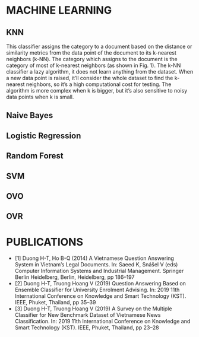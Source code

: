 # MACHINE LEARNING

## KNN
This classifier assigns the category to a document based on the distance or similarity metrics from the data point of the document to its k-nearest neighbors (k-NN). The category which assigns to the document is the category of most of k-nearest neighbors (as shown in Fig. 1). 
The k-NN classifier a lazy algorithm, it does not learn anything from the dataset. When a new data point is raised, it’ll consider the whole dataset to find the k-nearest neighbors, so it’s a high computational cost for testing. The algorithm is more complex when k is bigger, but it’s also sensitive to noisy data points when k is small.
## Naive Bayes
## Logistic Regression
## Random Forest
## SVM
## OVO
## OVR

# PUBLICATIONS
* [1] Duong H-T, Ho B-Q (2014) A Vietnamese Question Answering System in Vietnam’s Legal Documents. In: Saeed K, Snášel V (eds) Computer Information Systems and Industrial Management. Springer Berlin Heidelberg, Berlin, Heidelberg, pp 186–197
* [2] Duong H-T, Truong Hoang V (2019) Question Answering Based on Ensemble Classifier for University Enrolment Advising. In: 2019 11th International Conference on Knowledge and Smart Technology (KST). IEEE, Phuket, Thailand, pp 35–39
* [3] Duong H-T, Truong Hoang V (2019) A Survey on the Multiple Classifier for New Benchmark Dataset of Vietnamese News Classification. In: 2019 11th International Conference on Knowledge and Smart Technology (KST). IEEE, Phuket, Thailand, pp 23–28
